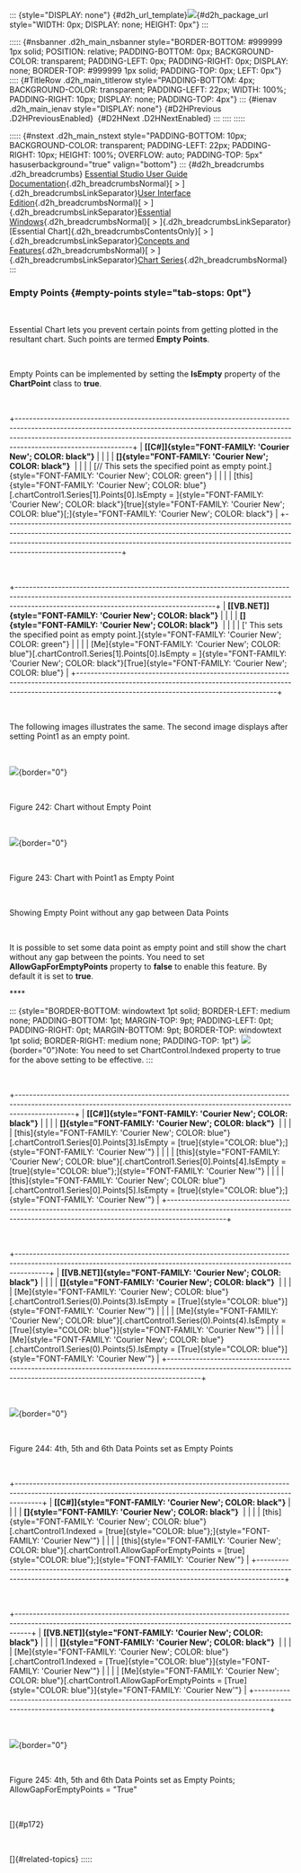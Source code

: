 ::: {style="DISPLAY: none"}
[](ms-xhelp:///?Id=d2h_url_template){#d2h_url_template}![](!package_url!){#d2h_package_url style="WIDTH: 0px; DISPLAY: none; HEIGHT: 0px"}
:::

::::: {#nsbanner .d2h_main_nsbanner style="BORDER-BOTTOM: #999999 1px solid; POSITION: relative; PADDING-BOTTOM: 0px; BACKGROUND-COLOR: transparent; PADDING-LEFT: 0px; PADDING-RIGHT: 0px; DISPLAY: none; BORDER-TOP: #999999 1px solid; PADDING-TOP: 0px; LEFT: 0px"}
:::: {#TitleRow .d2h_main_titlerow style="PADDING-BOTTOM: 4px; BACKGROUND-COLOR: transparent; PADDING-LEFT: 22px; WIDTH: 100%; PADDING-RIGHT: 10px; DISPLAY: none; PADDING-TOP: 4px"}
::: {#ienav .d2h_main_ienav style="DISPLAY: none"}
[](ms-xhelp:///?Id=6d99025c-88aa-4eec-918d-26648ad8a392){#D2HPrevious .D2HPreviousEnabled}  [](ms-xhelp:///?Id=e0d0de4a-3c3c-41cd-9d94-6496172cab48){#D2HNext .D2HNextEnabled}
:::
::::
:::::

::::: {#nstext .d2h_main_nstext style="PADDING-BOTTOM: 10px; BACKGROUND-COLOR: transparent; PADDING-LEFT: 22px; PADDING-RIGHT: 10px; HEIGHT: 100%; OVERFLOW: auto; PADDING-TOP: 5px" hasuserbackground="true" valign="bottom"}
::: {#d2h_breadcrumbs .d2h_breadcrumbs}
[Essential Studio User Guide Documentation](ms-xhelp:///?Id=12457748-09e3-4d74-a240-8e049cedf030){.d2h_breadcrumbsNormal}[ \> ]{.d2h_breadcrumbsLinkSeparator}[User Interface Edition](ms-xhelp:///?Id=c29296b7-531c-413b-a0ec-488ca1f7f669){.d2h_breadcrumbsNormal}[ \> ]{.d2h_breadcrumbsLinkSeparator}[Essential Windows](ms-xhelp:///?Id=e60759d8-47a4-4570-9d7a-16a68d63f2ea){.d2h_breadcrumbsNormal}[ \> ]{.d2h_breadcrumbsLinkSeparator}[Essential Chart]{.d2h_breadcrumbsContentsOnly}[ \> ]{.d2h_breadcrumbsLinkSeparator}[Concepts and Features](ms-xhelp:///?Id=71321e9c-336c-4c1c-a127-be9f135ad4bb){.d2h_breadcrumbsNormal}[ \> ]{.d2h_breadcrumbsLinkSeparator}[Chart Series](ms-xhelp:///?Id=68f205e3-aef5-4514-8a16-640be1079703){.d2h_breadcrumbsNormal}
:::

### Empty Points {#empty-points style="tab-stops: 0pt"}

 

Essential Chart lets you prevent certain points from getting plotted in the resultant chart. Such points are termed **Empty Points**.

 

Empty Points can be implemented by setting the **IsEmpty** property of the **ChartPoint** class to **true**.

 

+--------------------------------------------------------------------------------------------------------------------------------------------------------------------------------------------------------------------------------------------------------------------------+
| **[\[C#\]]{style="FONT-FAMILY: 'Courier New'; COLOR: black"}**                                                                                                                                                                                                           |
|                                                                                                                                                                                                                                                                          |
| **[]{style="FONT-FAMILY: 'Courier New'; COLOR: black"}**                                                                                                                                                                                                                 |
|                                                                                                                                                                                                                                                                          |
| [// This sets the specified point as empty point.]{style="FONT-FAMILY: 'Courier New'; COLOR: green"}                                                                                                                                                                     |
|                                                                                                                                                                                                                                                                          |
| [this]{style="FONT-FAMILY: 'Courier New'; COLOR: blue"}[.chartControl1.Series\[1\].Points\[0\].IsEmpty = ]{style="FONT-FAMILY: 'Courier New'; COLOR: black"}[true]{style="FONT-FAMILY: 'Courier New'; COLOR: blue"}[;]{style="FONT-FAMILY: 'Courier New'; COLOR: black"} |
+--------------------------------------------------------------------------------------------------------------------------------------------------------------------------------------------------------------------------------------------------------------------------+

 

+-------------------------------------------------------------------------------------------------------------------------------------------------------------------------------------------------------------------+
| **[\[VB.NET\]]{style="FONT-FAMILY: 'Courier New'; COLOR: black"}**                                                                                                                                                |
|                                                                                                                                                                                                                   |
| **[]{style="FONT-FAMILY: 'Courier New'; COLOR: black"}**                                                                                                                                                          |
|                                                                                                                                                                                                                   |
| [\' This sets the specified point as empty point.]{style="FONT-FAMILY: 'Courier New'; COLOR: green"}                                                                                                              |
|                                                                                                                                                                                                                   |
| [Me]{style="FONT-FAMILY: 'Courier New'; COLOR: blue"}[.chartControl1.Series\[1\].Points\[0\].IsEmpty = ]{style="FONT-FAMILY: 'Courier New'; COLOR: black"}[True]{style="FONT-FAMILY: 'Courier New'; COLOR: blue"} |
+-------------------------------------------------------------------------------------------------------------------------------------------------------------------------------------------------------------------+

 

The following images illustrates the same. The second image displays after setting Point1 as an empty point.

 

![](ImagesExt/image84_242.jpg){border="0"}

 

Figure 242: Chart without Empty Point

 

![](ImagesExt/image84_243.jpg){border="0"}

 

Figure 243: Chart with Point1 as Empty Point

 

Showing Empty Point without any gap between Data Points

 

It is possible to set some data point as empty point and still show the chart without any gap between the points. You need to set **AllowGapForEmptyPoints** property to **false** to enable this feature. By default it is set to **true**.

**** 

::: {style="BORDER-BOTTOM: windowtext 1pt solid; BORDER-LEFT: medium none; PADDING-BOTTOM: 1pt; MARGIN-TOP: 9pt; PADDING-LEFT: 0pt; PADDING-RIGHT: 0pt; MARGIN-BOTTOM: 9pt; BORDER-TOP: windowtext 1pt solid; BORDER-RIGHT: medium none; PADDING-TOP: 1pt"}
![](ImagesExt/image84_1.jpg){border="0"}Note: You need to set ChartControl.Indexed property to true for the above setting to be effective.
:::

 

+----------------------------------------------------------------------------------------------------------------------------------------------------------------------------+
| **[\[C#\]]{style="FONT-FAMILY: 'Courier New'; COLOR: black"}**                                                                                                             |
|                                                                                                                                                                            |
| **[]{style="FONT-FAMILY: 'Courier New'; COLOR: black"}**                                                                                                                   |
|                                                                                                                                                                            |
| [this]{style="FONT-FAMILY: 'Courier New'; COLOR: blue"}[.chartControl1.Series\[0\].Points\[3\].IsEmpty = [true]{style="COLOR: blue"};]{style="FONT-FAMILY: 'Courier New'"} |
|                                                                                                                                                                            |
| [this]{style="FONT-FAMILY: 'Courier New'; COLOR: blue"}[.chartControl1.Series\[0\].Points\[4\].IsEmpty = [true]{style="COLOR: blue"};]{style="FONT-FAMILY: 'Courier New'"} |
|                                                                                                                                                                            |
| [this]{style="FONT-FAMILY: 'Courier New'; COLOR: blue"}[.chartControl1.Series\[0\].Points\[5\].IsEmpty = [true]{style="COLOR: blue"};]{style="FONT-FAMILY: 'Courier New'"} |
+----------------------------------------------------------------------------------------------------------------------------------------------------------------------------+

 

+---------------------------------------------------------------------------------------------------------------------------------------------------------------------+
| **[\[VB.NET\]]{style="FONT-FAMILY: 'Courier New'; COLOR: black"}**                                                                                                  |
|                                                                                                                                                                     |
| **[]{style="FONT-FAMILY: 'Courier New'; COLOR: black"}**                                                                                                            |
|                                                                                                                                                                     |
| [Me]{style="FONT-FAMILY: 'Courier New'; COLOR: blue"}[.chartControl1.Series(0).Points(3).IsEmpty = [True]{style="COLOR: blue"}]{style="FONT-FAMILY: 'Courier New'"} |
|                                                                                                                                                                     |
| [Me]{style="FONT-FAMILY: 'Courier New'; COLOR: blue"}[.chartControl1.Series(0).Points(4).IsEmpty = [True]{style="COLOR: blue"}]{style="FONT-FAMILY: 'Courier New'"} |
|                                                                                                                                                                     |
| [Me]{style="FONT-FAMILY: 'Courier New'; COLOR: blue"}[.chartControl1.Series(0).Points(5).IsEmpty = [True]{style="COLOR: blue"}]{style="FONT-FAMILY: 'Courier New'"} |
+---------------------------------------------------------------------------------------------------------------------------------------------------------------------+

 

![](ImagesExt/image84_244.jpg){border="0"}

 

Figure 244: 4th, 5th and 6th Data Points set as Empty Points

 

+-------------------------------------------------------------------------------------------------------------------------------------------------------------------+
| **[\[C#\]]{style="FONT-FAMILY: 'Courier New'; COLOR: black"}**                                                                                                    |
|                                                                                                                                                                   |
| **[]{style="FONT-FAMILY: 'Courier New'; COLOR: black"}**                                                                                                          |
|                                                                                                                                                                   |
| [this]{style="FONT-FAMILY: 'Courier New'; COLOR: blue"}[.chartControl1.Indexed = [true]{style="COLOR: blue"};]{style="FONT-FAMILY: 'Courier New'"}                |
|                                                                                                                                                                   |
| [this]{style="FONT-FAMILY: 'Courier New'; COLOR: blue"}[.chartControl1.AllowGapForEmptyPoints = [true]{style="COLOR: blue"};]{style="FONT-FAMILY: 'Courier New'"} |
+-------------------------------------------------------------------------------------------------------------------------------------------------------------------+

 

+----------------------------------------------------------------------------------------------------------------------------------------------------------------+
| **[\[VB.NET\]]{style="FONT-FAMILY: 'Courier New'; COLOR: black"}**                                                                                             |
|                                                                                                                                                                |
| **[]{style="FONT-FAMILY: 'Courier New'; COLOR: black"}**                                                                                                       |
|                                                                                                                                                                |
| [Me]{style="FONT-FAMILY: 'Courier New'; COLOR: blue"}[.chartControl1.Indexed = [True]{style="COLOR: blue"}]{style="FONT-FAMILY: 'Courier New'"}                |
|                                                                                                                                                                |
| [Me]{style="FONT-FAMILY: 'Courier New'; COLOR: blue"}[.chartControl1.AllowGapForEmptyPoints = [True]{style="COLOR: blue"}]{style="FONT-FAMILY: 'Courier New'"} |
+----------------------------------------------------------------------------------------------------------------------------------------------------------------+

 

![](ImagesExt/image84_245.jpg){border="0"}

 

Figure 245: 4th, 5th and 6th Data Points set as Empty Points; AllowGapForEmptyPoints = \"True\"

 

[]{#p172} 

 

[]{#related-topics}
:::::
